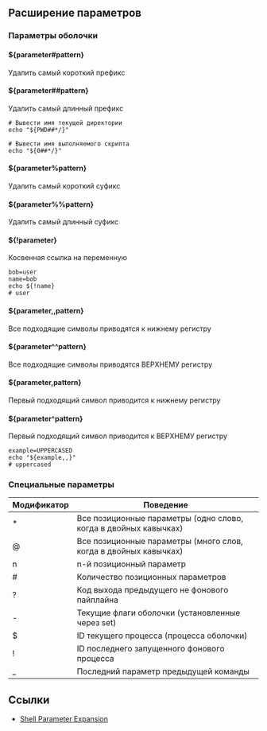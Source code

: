 ## Расширение параметров

### Параметры оболочки

#### ${parameter#pattern}
Удалить самый короткий префикс

#### ${parameter##pattern}
Удалить самый длинный префикс 

```shell
# Вывести имя текущей директории
echo "${PWD##*/}"

# Вывести имя выполняемого скрипта
echo "${0##*/}"
```

#### ${parameter%pattern}
Удалить самый короткий суфикс

#### ${parameter%%pattern}
Удалить самый длинный суфикс

#### ${!parameter}
Косвенная ссылка на переменную

```shell
bob=user
name=bob
echo ${!name}
# user
```

#### ${parameter,,pattern}
Все подходящие символы приводятся к нижнему регистру

#### ${parameter^^pattern}
Все подходящие символы приводятся ВЕРХНЕМУ регистру

#### ${parameter,pattern}
Первый подходящий символ приводится к нижнему регистру

#### ${parameter^pattern}
Первый подходящий символ приводится к ВЕРХНЕМУ регистру

```shell
example=UPPERCASED
echo "${example,,}"
# uppercased
```

### Cпециальные параметры

| Модификатор | Поведение |
| - | - |
| * | Все позиционные параметры (одно слово, когда в двойных кавычках) |
| @ | Все позиционные параметры (много слов, когда в двойных кавычках) |
| n | n-й позиционный параметр |
| # | Количество позиционных параметров |
| ? | Код выхода предыдущего не фонового пайплайна |
| - | Текущие флаги оболочки (установленные через set) |
| $ | ID текущего процесса (процесса оболочки) |
| ! | ID последнего запущенного фонового процесса  |
| _ | Последний параметр предыдущей команды |

## Ссылки
* [Shell Parameter Expansion](https://www.gnu.org/software/bash/manual/html_node/Shell-Parameter-Expansion.html)
